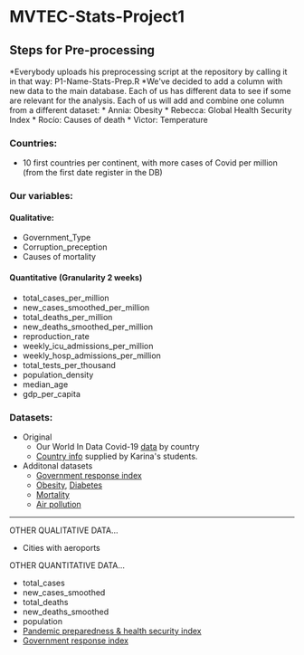 # MVTEC-Stats-Project1

## Steps for Pre-processing

*Everybody uploads his preprocessing script at the repository by calling it in that way: P1-Name-Stats-Prep.R
*We've decided to add a column with new data to the main database. Each of us has different data to see if some are relevant for the analysis. Each of us will add and combine one column from a different dataset:
    * Annia: Obesity
    * Rebecca: Global Health Security Index
    * Rocío: Causes of death
    * Victor: Temperature

### Countries:
* 10 first countries per continent, with more cases of Covid per million (from the first date register in the DB)

### Our variables:
#### Qualitative:
* Government_Type
* Corruption_preception
* Causes of mortality


#### Quantitative (Granularity 2 weeks)
* total_cases_per_million
* new_cases_smoothed_per_million
* total_deaths_per_million
* new_deaths_smoothed_per_million 
* reproduction_rate
* weekly_icu_admissions_per_million
* weekly_hosp_admissions_per_million
* total_tests_per_thousand
* population_density
* median_age
* gdp_per_capita


### Datasets:
 * Original
    * Our World In Data Covid-19 [data](https://github.com/arixha/MVTEC-Stats-Project1/blob/main/owid-covid-data-131120.xlsx) by country
    * [Country info](country-info.xlsx) supplied by Karina's students.
 * Additonal datasets
    * [Government response index](https://www.bsg.ox.ac.uk/research/research-projects/coronavirus-government-response-tracker)
    * [Obesity](https://github.com/arixha/MVTEC-Stats-Project1/tree/main/our%20data/obesity%20adults%20WHO), [Diabetes](https://github.com/arixha/MVTEC-Stats-Project1/tree/main/our%20data/diabetes%20adults%20WDB)
    * [Mortality](https://github.com/arixha/MVTEC-Stats-Project1/tree/main/our%20data/data%20mortality%20causes%20WHO%202016)
    * [Air pollution](https://github.com/arixha/MVTEC-Stats-Project1/tree/main/our%20data/air%20pollution%20WDB)





-----------------


OTHER QUALITATIVE DATA...
* Cities with aeroports

OTHER QUANTITATIVE DATA...
* total_cases
* new_cases_smoothed
* total_deaths 
* new_deaths_smoothed 
* population
* [Pandemic preparedness & health security index](https://www.ghsindex.org/)
* [Government response index](https://www.bsg.ox.ac.uk/research/research-projects/coronavirus-government-response-tracker)


